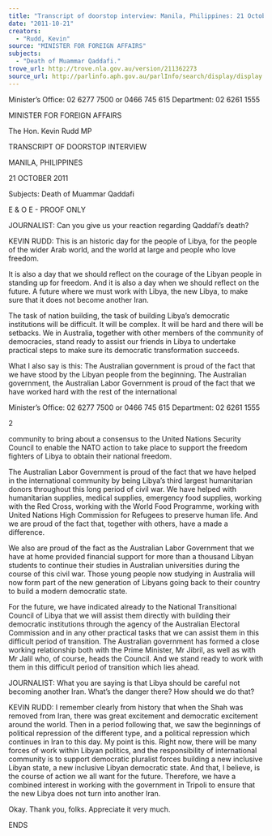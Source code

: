 ```yaml
---
title: "Transcript of doorstop interview: Manila, Philippines: 21 October 2011: Death of Muammar Qaddafi."
date: "2011-10-21"
creators:
  - "Rudd, Kevin"
source: "MINISTER FOR FOREIGN AFFAIRS"
subjects:
  - "Death of Muammar Qaddafi."
trove_url: http://trove.nla.gov.au/version/211362273
source_url: http://parlinfo.aph.gov.au/parlInfo/search/display/display.w3p;query=Id%3A%22media/pressrel/1176143%22
---
```


 

 

 

 

 

 

 

 Minister’s Office: 02 6277 7500 or 0466 745 615                                       Department: 02 6261 1555 

 

 

 MINISTER FOR FOREIGN AFFAIRS 

 The Hon. Kevin Rudd MP 

 TRANSCRIPT OF DOORSTOP INTERVIEW   

 MANILA, PHILIPPINES   

 21 OCTOBER 2011   

 

 

 Subjects: Death of Muammar Qaddafi    

 

 

 E & O E - PROOF ONLY   

 

 JOURNALIST:  Can you give us your reaction regarding Qaddafi’s death?   

 KEVIN RUDD:  This is an historic day for the people of Libya, for the people of the wider Arab  world, and the world at large and people who love freedom.     

 It is also a day that we should reflect on the courage of the Libyan people in standing up for  freedom.  And it is also a day when we should reflect on the future.  A future where we  must work with Libya, the new Libya, to make sure that it does not become another Iran.     

 The task of nation building, the task of building Libya’s democratic institutions will be  difficult.  It will be complex.  It will be hard and there will be setbacks.  We in Australia,  together with other members of the community of democracies, stand ready to assist our  friends in Libya to undertake practical steps to make sure its democratic transformation  succeeds.     

 What I also say is this:  The Australian government is proud of the fact that we have stood  by the Libyan people from the beginning.  The Australian government, the Australian Labor  Government is proud of the fact that we have worked hard with the rest of the international 

 

 Minister’s Office: 02 6277 7500 or 0466 745 615                                      Department: 02 6261 1555 

 2 

 

 community to bring about a consensus to the United Nations Security Council to enable the  NATO action to take place to support the freedom fighters of Libya to obtain their national  freedom.     

 The Australian Labor Government is proud of the fact that we have helped in the  international community by being Libya’s third largest humanitarian donors throughout this  long period of civil war.  We have helped with humanitarian supplies, medical supplies,  emergency food supplies, working with the Red Cross, working with the World Food  Programme, working with United Nations High Commission for Refugees to preserve human  life.  And we are proud of the fact that, together with others, have a made a difference.     

 We also are proud of the fact as the Australian Labor Government that we have at home  provided financial support for more than a thousand Libyan students to continue their  studies in Australian universities during the course of this civil war.  Those young people  now studying in Australia will now form part of the new generation of Libyans going back to  their country to build a modern democratic state.     

 For the future, we have indicated already to the National Transitional Council of Libya that  we will assist them directly with building their democratic institutions through the agency of  the Australian Electoral Commission and in any other practical tasks that we can assist them  in this difficult period of transition.  The Australian government has formed a close working  relationship both with the Prime Minister, Mr Jibril, as well as with Mr Jalil who, of course,  heads the Council.  And we stand ready to work with them in this difficult period of  transition which lies ahead.      

 JOURNALIST:  What you are saying is that Libya should be careful not becoming another  Iran.  What’s the danger there? How should we do that?   

 KEVIN RUDD:  I remember clearly from history that when the Shah was removed from Iran,  there was great excitement and democratic excitement around the world.  Then in a period  following that, we saw the beginnings of political repression of the different type, and a  political repression which continues in Iran to this day.  My point is this.  Right now, there  will be many forces of work within Libyan politics, and the responsibility of international  community is to support democratic pluralist forces building a new inclusive Libyan state, a  new inclusive Libyan democratic state.  And that, I believe, is the course of action we all  want for the future.  Therefore, we have a combined interest in working with the  government in Tripoli to ensure that the new Libya does not turn into another Iran.     

 Okay. Thank you, folks. Appreciate it very much.   

 

 ENDS   

